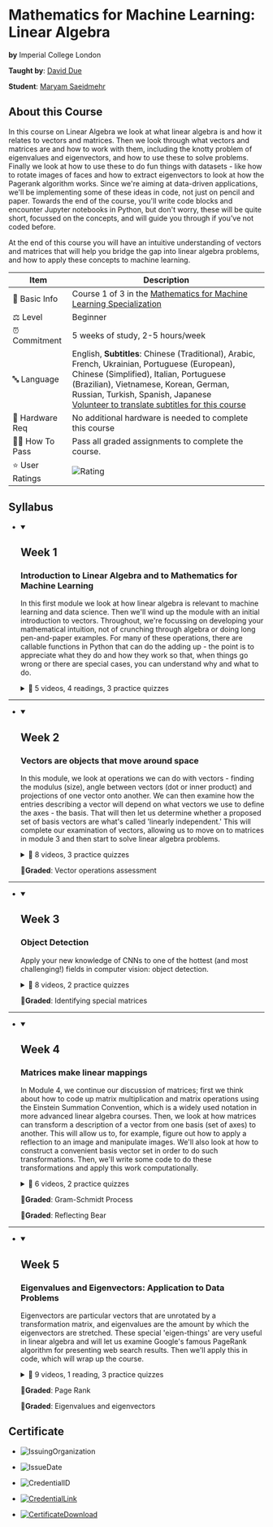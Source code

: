 # Mathematics for Machine Learning: Linear Algebra

**by** Imperial College London

**Taught by**: <a href="https://www.coursera.org/instructor/david-dye">David Due</a>

**Student**: <a href="https://maryamsaeedmehr.github.io/">Maryam Saeidmehr</a>

## About this Course

In this course on Linear Algebra we look at what linear algebra is and how it relates to vectors and matrices. Then we look through what vectors and matrices are and how to work with them, including the knotty problem of eigenvalues and eigenvectors, and how to use these to solve problems. Finally  we look at how to use these to do fun things with datasets - like how to rotate images of faces and how to extract eigenvectors to look at how the Pagerank algorithm works.
Since we're aiming at data-driven applications, we'll be implementing some of these ideas in code, not just on pencil and paper. Towards the end of the course, you'll write code blocks and encounter Jupyter notebooks in Python, but don't worry, these will be quite short, focussed on the concepts, and will guide you through if you’ve not coded before.

At the end of this course you will have an intuitive understanding of vectors and matrices that will help you bridge the gap into linear algebra problems, and how to apply these concepts to machine learning.

| Item | Description |
|---|---|
| 📓 Basic Info  |  Course 1 of 3 in the <a href="https://www.coursera.org/specializations/mathematics-machine-learning">Mathematics for Machine Learning Specialization</a>  |
| ⚖️ Level  | Beginner  |
| ⏰ Commitment  | 5 weeks of study, 2-5 hours/week  |
| 🔤 Language  | English, **Subtitles**: Chinese (Traditional), Arabic, French, Ukrainian, Portuguese (European), Chinese (Simplified), Italian, Portuguese (Brazilian), Vietnamese, Korean, German, Russian, Turkish, Spanish, Japanese</br> <a href="https://www.coursera.org/learn/neural-networks-deep-learning/home/info#">Volunteer to translate subtitles for this course</a>  |
| :wrench: Hardware Req | No additional hardware is needed to complete this course |
| 🧑‍🎓 How To Pass  |  Pass all graded assignments to complete the course. |
| ⭐ User Ratings  | ![Rating](https://img.shields.io/badge/rating-4.7-brightgreen) |

## Syllabus

- <details open><summary><h2>Week 1</h2></summary>

  ### Introduction to Linear Algebra and to Mathematics for Machine Learning

  In this first module we look at how linear algebra is relevant to machine learning and data science. Then we'll wind up the module with an initial introduction to vectors. Throughout, we're focussing on developing your mathematical intuition, not of crunching through algebra or doing long pen-and-paper examples. For many of these operations, there are callable functions in Python that can do the adding up - the point is to appreciate what they do and how they work so that, when things go wrong or there are special cases, you can understand why and what to do.

  <details>
    <summary>📂 5 videos, 4 readings, 3 practice quizzes</summary>

  - Video: Introduction: Solving data science challenges with mathematics
  - Reading: About Imperial College & the team
  - Reading: How to be successful in this course
  - Reading: Grading policy
  - Reading: Additional readings & helpful references
  - Discussion Prompt: Nice to meet you!
  - Ungraded Plugin: Complete our short pre-course survey
  - Video: Motivations for linear algebra
  - Video: Getting a handle on vectors
  - Practice Quiz: Exploring parameter space
  - Practice Quiz: Solving some simultaneous equations
  - Video: Operations with vectors
  - Practice Quiz: Doing some vector operations
  - Video: Summary

  </details>

</details>

---  

- <details open><summary><h2>Week 2</h2></summary>

  ### Vectors are objects that move around space

  In this module, we look at operations we can do with vectors - finding the modulus (size), angle between vectors (dot or inner product) and projections of one vector onto another. We can then examine how the entries describing a vector will depend on what vectors we use to define the axes - the basis. That will then let us determine whether a proposed set of basis vectors are what's called 'linearly independent.' This will complete our examination of vectors, allowing us to move on to matrices in module 3 and then start to solve linear algebra problems.

  <details>
    <summary>📂 8 videos, 3 practice quizzes</summary>

    - Video: Introduction to module 2 - Vectors
    - Video: Modulus & inner product
    - Video: Cosine & dot product
    - Video: Projection
    - Practice Quiz: Dot product of vectors
    - Video: Changing basis
    - Practice Quiz: Changing basis
    - Video: Basis, vector space, and linear independence
    - Video: Applications of changing basis
    - Practice Quiz: Linear dependency of a set of vectors
    - Video: Summary

  </details>

  🔬**Graded**: Vector operations assessment

</details>

---

- <details open><summary><h2>Week 3</h2></summary>

  ### Object Detection

  Apply your new knowledge of CNNs to one of the hottest (and most challenging!) fields in computer vision: object detection.

  <details>
    <summary>📂 8 videos, 2 practice quizzes</summary>

    - Video: Matrices, vectors, and solving simultaneous equation problems
    - Video: How matrices transform space
    - Video: Types of matrix transformation
    - Video: Composition or combination of matrix transformations
    - Practice Quiz: Using matrices to make transformations
    - Video: Solving the apples and bananas problem: Gaussian elimination
    - Video: Going from Gaussian elimination to finding the inverse matrix
    - Practice Quiz: Solving linear equations using the inverse matrix
    - Video: Determinants and inverses
    - Ungraded Lab: Identifying special matrices
    - Video: Summary

  </details>

  🔬**Graded**: Identifying special matrices
  
</details>

---

- <details open><summary><h2>Week 4</h2></summary>

  ### Matrices make linear mappings

  In Module 4, we continue our discussion of matrices; first we think about how to code up matrix multiplication and matrix operations using the Einstein Summation Convention, which is a widely used notation in more advanced linear algebra courses. Then, we look at how matrices can transform a description of a vector from one basis (set of axes) to another. This will allow us to, for example, figure out how to apply a reflection to an image and manipulate images. We'll also look at how to construct a convenient basis vector set in order to do such transformations. Then, we'll write some code to do these transformations and apply this work computationally.

  <details>
    <summary>📂 6 videos, 2 practice quizzes</summary>

    - Video: Introduction: Einstein summation convention and the symmetry of the dot product
    - Practice Quiz: Non-square matrix multiplication
    - Practice Quiz: Example: Using non-square matrices to do a projection
    - Video: Matrices changing basis
    - Video: Doing a transformation in a changed basis
    - Video: Orthogonal matrices
    - Video: The Gram–Schmidt process
    - Ungraded Lab: Gram-Schmidt process
    - Video: Example: Reflecting in a plane
    - Ungraded Lab: Reflecting Bear

  </details>

  🔬**Graded**: Gram-Schmidt Process

  🔬**Graded**: Reflecting Bear

</details>

---

- <details open><summary><h2>Week 5</h2></summary>

  ### Eigenvalues and Eigenvectors: Application to Data Problems

  Eigenvectors are particular vectors that are unrotated by a transformation matrix, and eigenvalues are the amount by which the eigenvectors are stretched. These special 'eigen-things' are very useful in linear algebra and will let us examine Google's famous PageRank algorithm for presenting web search results. Then we'll apply this in code, which will wrap up the course.

  <details>
    <summary>📂 9 videos, 1 reading, 3 practice quizzes</summary>

    - Video: Welcome to module 5
    - Video: What are eigenvalues and eigenvectors?
    - Practice Quiz: Selecting eigenvectors by inspection
    - Video: Special eigen-cases
    - Video: Calculating eigenvectors
    - Practice Quiz: Characteristic polynomials, eigenvalues and eigenvectors
    - Video: Changing to the eigenbasis
    - Video: Eigenbasis example
    - Practice Quiz: Diagonalisation and applications
    - Ungraded Plugin: Visualising Matrices and Eigen
    - Video: Introduction to PageRank
    - Ungraded Lab: PageRank
    - Video: Summary
    - Video: Wrap up of this linear algebra course
    - Reading: Did you like the course? Let us know!
    - Ungraded Plugin: Post-Course Survey

  </details>

  🔬**Graded**: Page Rank

  🔬**Graded**: Eigenvalues and eigenvectors

</details>

## Certificate
  
  <!-- ![Screenshot from 2023-04-24 19-10-57](https://user-images.githubusercontent.com/60509979/234047693-3675a684-e024-43e8-88eb-7326ec68846f.png) -->
  
- ![IssuingOrganization](https://img.shields.io/badge/Issuing%20Organization-Coursera-informational)

- ![IssueDate](https://img.shields.io/badge/Issue%20Date-Not%20Available-informational)

- ![CredentialID](https://img.shields.io/badge/Credential%20ID-Not%20Available-informational)

- <a href="">![CredentialLink](https://img.shields.io/badge/Credential%20Link-https://NotAvailable-informational)</a>

- <a href="">![CertificateDownload](https://img.shields.io/badge/Certificate-Download%20PDF-informational)</a>
